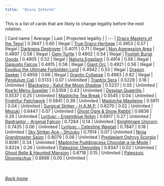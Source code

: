 ```yaml
---
title:  "Disco Inferno"
---
```


This is a list of cards that are likely to change legality before the next rotation.

| Card name | Average | Last | Projected legality |
| :-- |
[Draco Masters of the Tenyi](https://db.ygoprodeck.com/card/?search=Draco%20Masters%20of%20the%20Tenyi) | 0.3947 | 0.60 | Illegal |
[True Draco Heritage](https://db.ygoprodeck.com/card/?search=True%20Draco%20Heritage) | 0.3953 | 0.57 | Illegal |
[Darkness Destroyer](https://db.ygoprodeck.com/card/?search=Darkness%20Destroyer) | 0.4011 | 0.71 | Illegal |
[Non Aggression Area](https://db.ygoprodeck.com/card/?search=Non%20Aggression%20Area) | 0.4897 | 0.58 | Illegal |
[Gem-Turtle](https://db.ygoprodeck.com/card/?search=Gem-Turtle) | 0.4902 | 0.54 | Illegal |
[Foolish Burial Goods](https://db.ygoprodeck.com/card/?search=Foolish%20Burial%20Goods) | 0.4905 | 0.52 | Illegal |
[Naturia Eggplant](https://db.ygoprodeck.com/card/?search=Naturia%20Eggplant) | 0.4914 | 0.58 | Illegal |
[Daigusto Falcos](https://db.ygoprodeck.com/card/?search=Daigusto%20Falcos) | 0.4915 | 0.58 | Illegal |
[Giant Orc](https://db.ygoprodeck.com/card/?search=Giant%20Orc) | 0.4921 | 0.56 | Illegal |
[Exodius the Ultimate Forbidden Lord](https://db.ygoprodeck.com/card/?search=Exodius%20the%20Ultimate%20Forbidden%20Lord) | 0.4942 | 0.53 | Illegal |
[Dragon Seeker](https://db.ygoprodeck.com/card/?search=Dragon%20Seeker) | 0.4959 | 0.66 | Illegal |
[Gravity Collapse](https://db.ygoprodeck.com/card/?search=Gravity%20Collapse) | 0.4983 | 0.82 | Illegal |
[Pendulum Call](https://db.ygoprodeck.com/card/?search=Pendulum%20Call) | 0.5133 | 0.07 | Unlimited |
[Traptrix Sera](https://db.ygoprodeck.com/card/?search=Traptrix%20Sera) | 0.5229 | 0.18 | Unlimited |
[Blackwing - Kalut the Moon Shadow](https://db.ygoprodeck.com/card/?search=Blackwing%20-%20Kalut%20the%20Moon%20Shadow) | 0.5237 | 0.05 | Unlimited |
[Koa'ki Meiru Supplier](https://db.ygoprodeck.com/card/?search=Koa'ki%20Meiru%20Supplier) | 0.5359 | 0.43 | Unlimited |
[Despian Quaeritis](https://db.ygoprodeck.com/card/?search=Despian%20Quaeritis) | 0.5537 | 0.25 | Unlimited |
[Madolche Tea Break](https://db.ygoprodeck.com/card/?search=Madolche%20Tea%20Break) | 0.5545 | 0.04 | Unlimited |
[Frightfur Patchwork](https://db.ygoprodeck.com/card/?search=Frightfur%20Patchwork) | 0.5841 | 0.39 | Unlimited |
[Madolche Magileine](https://db.ygoprodeck.com/card/?search=Madolche%20Magileine) | 0.5911 | 0.04 | Unlimited |
[Surgical Striker - H.A.M.P.](https://db.ygoprodeck.com/card/?search=Surgical%20Striker%20-%20H.A.M.P.) | 0.6270 | 0.02 | Unlimited |
[Mezuki](https://db.ygoprodeck.com/card/?search=Mezuki) | 0.6447 | 0.07 | Unlimited |
[Ghost Ogre & Snow Rabbit](https://db.ygoprodeck.com/card/?search=Ghost%20Ogre%20%26%20Snow%20Rabbit) | 0.6836 | 0.26 | Unlimited |
[Lyrilusc - Ensemblue Robin](https://db.ygoprodeck.com/card/?search=Lyrilusc%20-%20Ensemblue%20Robin) | 0.6917 | 0.27 | Unlimited |
[Raidraptor - Arsenal Falcon](https://db.ygoprodeck.com/card/?search=Raidraptor%20-%20Arsenal%20Falcon) | 0.7284 | 0.14 | Unlimited |
[Knightmare Unicorn](https://db.ygoprodeck.com/card/?search=Knightmare%20Unicorn) | 0.7435 | 0.06 | Unlimited |
[Lyrilusc - Celestine Wagtail](https://db.ygoprodeck.com/card/?search=Lyrilusc%20-%20Celestine%20Wagtail) | 0.7847 | 0.18 | Unlimited |
[Sky Striker Ace - Shizuku](https://db.ygoprodeck.com/card/?search=Sky%20Striker%20Ace%20-%20Shizuku) | 0.7914 | 0.07 | Unlimited |
[Ninja Grandmaster Saizo](https://db.ygoprodeck.com/card/?search=Ninja%20Grandmaster%20Saizo) | 0.8079 | 0.06 | Unlimited |
[Predaplant Ophrys Scorpio](https://db.ygoprodeck.com/card/?search=Predaplant%20Ophrys%20Scorpio) | 0.8081 | 0.34 | Unlimited |
[Madolche Puddingcess Chocolat-a-la-Mode](https://db.ygoprodeck.com/card/?search=Madolche%20Puddingcess%20Chocolat-a-la-Mode) | 0.8324 | 0.26 | Unlimited |
[Paleozoic Olenoides](https://db.ygoprodeck.com/card/?search=Paleozoic%20Olenoides) | 0.8347 | 0.02 | Unlimited |
[Ghost Belle & Haunted Mansion](https://db.ygoprodeck.com/card/?search=Ghost%20Belle%20%26%20Haunted%20Mansion) | 0.8718 | 0.15 | Unlimited |
[Paleozoic Dinomischus](https://db.ygoprodeck.com/card/?search=Paleozoic%20Dinomischus) | 0.8888 | 0.05 | Unlimited |

<br>

###### [Back home](index)